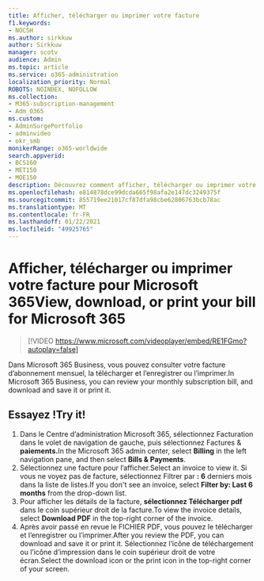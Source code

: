 ```yaml
---
title: Afficher, télécharger ou imprimer votre facture
f1.keywords:
- NOCSH
ms.author: sirkkuw
author: Sirkkuw
manager: scotv
audience: Admin
ms.topic: article
ms.service: o365-administration
localization_priority: Normal
ROBOTS: NOINDEX, NOFOLLOW
ms.collection:
- M365-subscription-management
- Adm_O365
ms.custom:
- AdminSurgePortfolio
- adminvideo
- okr_smb
monikerRange: o365-worldwide
search.appverid:
- BCS160
- MET150
- MOE150
description: Découvrez comment afficher, télécharger ou imprimer votre facture.
ms.openlocfilehash: e814878dce99dcda665f98afa2e147dc3249375f
ms.sourcegitcommit: 855719ee21017cf87dfa98cbe62806763bcb78ac
ms.translationtype: MT
ms.contentlocale: fr-FR
ms.lasthandoff: 01/22/2021
ms.locfileid: "49925765"
---
```

# <a name="view-download-or-print-your-bill-for-microsoft-365"></a><span data-ttu-id="03851-103">Afficher, télécharger ou imprimer votre facture pour Microsoft 365</span><span class="sxs-lookup"><span data-stu-id="03851-103">View, download, or print your bill for Microsoft 365</span></span>

> [!VIDEO https://www.microsoft.com/videoplayer/embed/RE1FGmo?autoplay=false]

<span data-ttu-id="03851-104">Dans Microsoft 365 Business, vous pouvez consulter votre facture d’abonnement mensuel, la télécharger et l’enregistrer ou l’imprimer.</span><span class="sxs-lookup"><span data-stu-id="03851-104">In Microsoft 365 Business, you can review your monthly subscription bill, and download and save it or print it.</span></span>

## <a name="try-it"></a><span data-ttu-id="03851-105">Essayez !</span><span class="sxs-lookup"><span data-stu-id="03851-105">Try it!</span></span>

1. <span data-ttu-id="03851-106">Dans le Centre d’administration Microsoft  365, sélectionnez Facturation dans le volet de navigation de gauche, puis sélectionnez Factures & **paiements.**</span><span class="sxs-lookup"><span data-stu-id="03851-106">In the Microsoft 365 admin center, select **Billing** in the left navigation pane, and then select **Bills & Payments**.</span></span>
1. <span data-ttu-id="03851-107">Sélectionnez une facture pour l’afficher.</span><span class="sxs-lookup"><span data-stu-id="03851-107">Select an invoice to view it.</span></span> <span data-ttu-id="03851-108">Si vous ne voyez pas de facture, sélectionnez Filtrer par **: 6** derniers mois dans la liste de listes.</span><span class="sxs-lookup"><span data-stu-id="03851-108">If you don't see an invoice, select **Filter by: Last 6 months** from the drop-down list.</span></span>
1. <span data-ttu-id="03851-109">Pour afficher les détails de la facture, **sélectionnez Télécharger pdf** dans le coin supérieur droit de la facture.</span><span class="sxs-lookup"><span data-stu-id="03851-109">To view the invoice details, select **Download PDF** in the top-right corner of the invoice.</span></span>
1. <span data-ttu-id="03851-110">Après avoir passé en revue le FICHIER PDF, vous pouvez le télécharger et l’enregistrer ou l’imprimer.</span><span class="sxs-lookup"><span data-stu-id="03851-110">After you review the PDF, you can download and save it or print it.</span></span> <span data-ttu-id="03851-111">Sélectionnez l’icône de téléchargement ou l’icône d’impression dans le coin supérieur droit de votre écran.</span><span class="sxs-lookup"><span data-stu-id="03851-111">Select the download icon or the print icon in the top-right corner of your screen.</span></span>